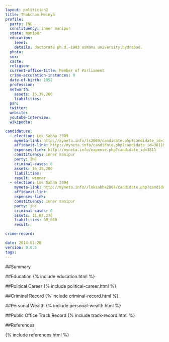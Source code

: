 ```yaml
---
layout: politician2
title: Thokchom Meinya
profile: 
  party: INC
  constituency: inner manipur
  state: manipur
  education: 
    level: 
    details: doctorate ph.d.-1983 osmana university,hydrabad.
  photo: 
  sex: 
  caste: 
  religion: 
  current-office-title: Member of Parliament
  crime-accusation-instances: 0
  date-of-birth: 1952
  profession: 
  networth: 
    assets: 16,39,200
    liabilities: 
  pan: 
  twitter: 
  website: 
  youtube-interview: 
  wikipedia: 

candidature: 
  - election: Lok Sabha 2009
    myneta-link: http://myneta.info/ls2009/candidate.php?candidate_id=3811
    affidavit-link: http://myneta.info/candidate.php?candidate_id=3811&scan=original
    expenses-link: http://myneta.info/expense.php?candidate_id=3811
    constituency: inner manipur 
    party: INC
    criminal-cases: 0
    assets: 16,39,200
    liabilities: 
    result: winner 
  - election: Lok Sabha 2004
    myneta-link: http://myneta.info//loksabha2004/candidate.php?candidate_id=2700
    affidavit-link: 
    expenses-link: 
    constituency: inner manipur 
    party: inc
    criminal-cases: 0
    assets: 11,07,278
    liabilities: 80,660
    result:  

crime-record: 

date: 2014-01-28
version: 0.0.5
tags: 
---
```

##Summary


##Education
{% include education.html %}


##Political Career
{% include political-career.html %}


##Criminal Record
{% include criminal-record.html %}


##Personal Wealth
{% include personal-wealth.html %}


##Public Office Track Record
{% include track-record.html %}


##References


{% include references.html %}